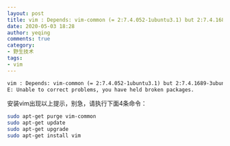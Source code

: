 ```yaml
---
layout: post
title: vim : Depends: vim-common (= 2:7.4.052-1ubuntu3.1) but 2:7.4.1689-3ubuntu1.3 is to be installed
date: 2020-05-03 18:28
author: yeqing
comments: true
category: 
- 野生技术
tags: 
- vim
---
```


```tex
vim : Depends: vim-common (= 2:7.4.052-1ubuntu3.1) but 2:7.4.1689-3ubuntu1.3 is to be installed
E: Unable to correct problems, you have held broken packages.
```
安装vim出现以上提示，别急，请执行下面4条命令：

```bash
sudo apt-get purge vim-common
sudo apt-get update
sudo apt-get upgrade
sudo apt-get install vim
```